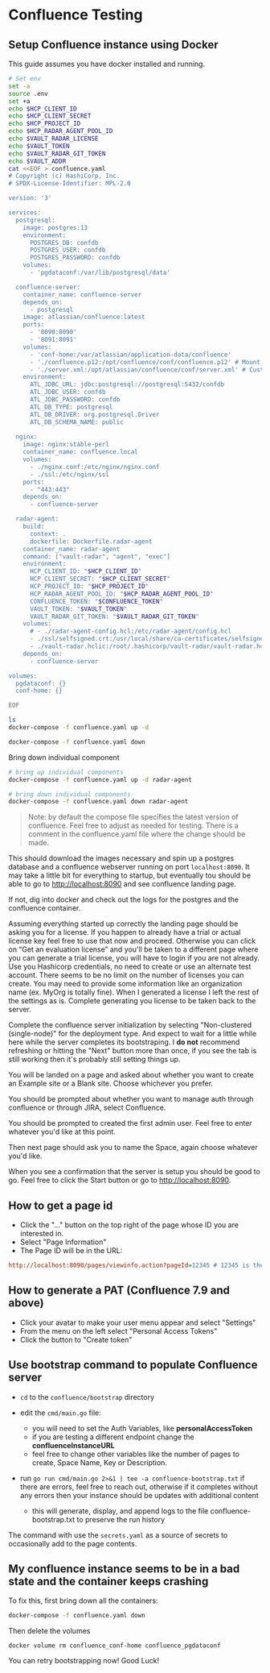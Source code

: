# Confluence Testing

## Setup Confluence instance using Docker

This guide assumes you have docker installed and running.

```sh
# Set env
set -a
source .env
set +a
echo $HCP_CLIENT_ID
echo $HCP_CLIENT_SECRET
echo $HCP_PROJECT_ID
echo $HCP_RADAR_AGENT_POOL_ID
echo $VAULT_RADAR_LICENSE
echo $VAULT_TOKEN
echo $VAULT_RADAR_GIT_TOKEN
echo $VAULT_ADDR
cat <<EOF > confluence.yaml
# Copyright (c) HashiCorp, Inc.
# SPDX-License-Identifier: MPL-2.0

version: '3'

services:
  postgresql:
    image: postgres:13
    environment:
      POSTGRES_DB: confdb
      POSTGRES_USER: confdb
      POSTGRES_PASSWORD: confdb
    volumes:
      - 'pgdataconf:/var/lib/postgresql/data'

  confluence-server:
    container_name: confluence-server
    depends_on:
      - postgresql
    image: atlassian/confluence:latest
    ports:
      - '8090:8090'
      - '8091:8091'
    volumes:
      - 'conf-home:/var/atlassian/application-data/confluence'
      - './confluence.p12:/opt/confluence/conf/confluence.p12' # Mount your PKCS12 keystore
      - './server.xml:/opt/atlassian/confluence/conf/server.xml' # Custom Tomcat config
    environment:
      ATL_JDBC_URL: jdbc:postgresql://postgresql:5432/confdb
      ATL_JDBC_USER: confdb
      ATL_JDBC_PASSWORD: confdb
      ATL_DB_TYPE: postgresql
      ATL_DB_DRIVER: org.postgresql.Driver
      ATL_DB_SCHEMA_NAME: public
  
  nginx:
    image: nginx:stable-perl
    container_name: confluence.local
    volumes:
      - ./nginx.conf:/etc/nginx/nginx.conf
      - ./ssl:/etc/nginx/ssl
    ports:
      - "443:443"
    depends_on:
      - confluence-server

  radar-agent:
    build:
      context: .
      dockerfile: Dockerfile.radar-agent
    container_name: radar-agent
    command: ["vault-radar", "agent", "exec"]
    environment:
      HCP_CLIENT_ID: "$HCP_CLIENT_ID"
      HCP_CLIENT_SECRET: "$HCP_CLIENT_SECRET"
      HCP_PROJECT_ID: "$HCP_PROJECT_ID"
      HCP_RADAR_AGENT_POOL_ID: "$HCP_RADAR_AGENT_POOL_ID"
      CONFLUENCE_TOKEN: "$CONFLUENCE_TOKEN"
      VAULT_TOKEN: "$VAULT_TOKEN"
      VAULT_RADAR_GIT_TOKEN: "$VAULT_RADAR_GIT_TOKEN"
    volumes:
      # - ./radar-agent-config.hcl:/etc/radar-agent/config.hcl
      - ./ssl/selfsigned.crt:/usr/local/share/ca-certificates/selfsigned.pem
      - ./vault-radar.hclic:/root/.hashicorp/vault-radar/vault-radar.hclic
    depends_on:
      - confluence-server

volumes:
  pgdataconf: {}
  conf-home: {}

EOF
```

```bash {"terminalRows":"16"}
ls
docker-compose -f confluence.yaml up -d
```

```bash
docker-compose -f confluence.yaml down

```

Bring down individual component

```bash
# bring up individual components
docker-compose -f confluence.yaml up -d radar-agent

# bring down individual components
docker-compose -f confluence.yaml down radar-agent
```

> Note: by default the compose file specifies the latest version of confluence. Feel free to adjust as needed for testing. There is a comment in the confluence.yaml file where the change should be made.

This should download the images necessary and spin up a postgres database and a confluence webserver running on port `localhost:8090`. It may take a little bit for everything to startup, but eventually tou should be able to go to [http://localhost:8090](http://localhost:8090) and see confluence landing page.

If not, dig into docker and check out the logs for the postgres and the confluence container.

Assuming everything started up correctly the landing page should be asking you for a license. If you happen to already have a trial or actual license key feel free to use that now and proceed. Otherwise you can click on “Get an evaluation license” and you'll be taken to a different page where you can generate a trial license, you will have to login if you are not already. Use you Hashicorp credentials, no need to create or use an alternate test account. There seems to be no limit on the number of licenses you can create. You may need to provide some information like an organization name (ex. MyOrg is totally fine). When I generated a license I left the rest of the settings as is. Complete generating you license to be taken back to the server.

Complete the confluence server initialization by selecting "Non-clustered (single-node)" for the deployment type. And expect to wait for a little while here while the server completes its bootstraping. I **do not** recommend refreshing or hitting the "Next" button more than once, if you see the tab is still working then it's probably still setting things up.

You will be landed on a page and asked about whether you want to create an Example site or a Blank site. Choose whichever you prefer.

You should be prompted about whether you want to manage auth through confluence or through JIRA, select Confluence.

You should be prompted to created the first admin user. Feel free to enter whatever you'd like at this point.

Then next page should ask you to name the Space, again choose whatever you'd like.

When you see a confirmation that the server is setup you should be good to go. Feel free to click the Start button or go to [http://localhost:8090](http://localhost:8090).

## How to get a page id

* Click the "..." button on the top right of the page whose ID you are interested in.
* Select "Page Information"
* The Page ID will be in the URL:

```ini
http://localhost:8090/pages/viewinfo.action?pageId=12345 # 12345 is the page ID
```

## How to generate a PAT (Confluence 7.9 and above)

* Click your avatar to make your user menu appear and select "Settings"
* From the menu on the left select "Personal Access Tokens"
* Click the button to "Create token"

## Use bootstrap command to populate Confluence server

* `cd` to the `confluence/bootstrap` directory
* edit the `cmd/main.go` file:

   * you will need to set the Auth Variables, like **personalAccessToken**
   * if you are testing a different endpoint change the **confluenceInstanceURL**
   * feel free to change other variables like the number of pages to create, Space Name, Key or Description.

* run `go run cmd/main.go 2>&1 | tee -a confluence-bootstrap.txt` if there are errors, feel free to reach out, otherwise if it completes without any errors then your instance should be updates with additional content

   * this will generate, display, and append logs to the file confluence-bootstrap.txt to preserve the run history

The command with use the `secrets.yaml` as a source of secrets to occasionally add to the page contents.

## My confluence instance seems to be in a bad state and the container keeps crashing

To fix this, first bring down all the containers:

```sh
docker-compose -f confluence.yaml down
```

Then delete the volumes

```csv
docker volume rm confluence_conf-home confluence_pgdataconf
```

You can retry bootstrapping now! Good Luck!


